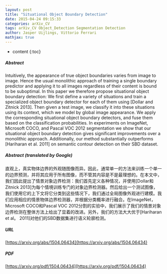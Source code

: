 ```yaml
---
layout: post
title: "Situational Object Boundary Detection"
date: 2015-04-24 09:15:33
categories: arXiv_CV
tags: arXiv_CV Object_Detection Segmentation Detection
author: Jasper Uijlings, Vittorio Ferrari
mathjax: true
---
```


* content
{:toc}

##### Abstract
Intuitively, the appearance of true object boundaries varies from image to image. Hence the usual monolithic approach of training a single boundary predictor and applying it to all images regardless of their content is bound to be suboptimal. In this paper we therefore propose situational object boundary detection: We first define a variety of situations and train a specialized object boundary detector for each of them using [Dollar and Zitnick 2013]. Then given a test image, we classify it into these situations using its context, which we model by global image appearance. We apply the corresponding situational object boundary detectors, and fuse them based on the classification probabilities. In experiments on ImageNet, Microsoft COCO, and Pascal VOC 2012 segmentation we show that our situational object boundary detection gives significant improvements over a monolithic approach. Additionally, our method substantially outperforms [Hariharan et al. 2011] on semantic contour detection on their SBD dataset.

##### Abstract (translated by Google)
直观上，真实物体边界的外观随图像而异。因此，通常单一的方法来训练一个单一的边界预测，并将其应用于所有图像，而不管其内容是不是最理想的。在本文中，我们因此提出了情景对象边界检测：我们首先定义各种情况，并使用[Dollar和Zitnick 2013]为每个情境训练专门的对象边界检测器。然后给出一个测试图像，我们使用它的上下文将它分类到这些情况下，我们通过全局图像外观进行建模。我们应用相应的情景物体边界检测器，并根据分类概率进行融合。在ImageNet，Microsoft COCO和Pascal VOC 2012分割的实验中，我们展示了我们的情景对象边界检测在整体方法上给出了显着的改进。另外，我们的方法大大优于[Hariharan et al。 2011]对他们的SBD数据集进行语义轮廓检测。

##### URL
[https://arxiv.org/abs/1504.06434](https://arxiv.org/abs/1504.06434)

##### PDF
[https://arxiv.org/pdf/1504.06434](https://arxiv.org/pdf/1504.06434)

